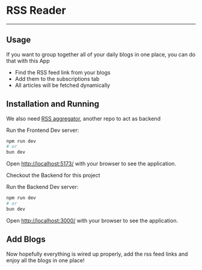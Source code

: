 # RSS Reader
---

## Usage

If you want to group together all of your daily blogs in one place, you can do that with this App

- Find the RSS feed link from your blogs
- Add them to the subscriptions tab
- All articles will be fetched dynamically

## Installation and Running

We also need [RSS aggregator](https://github.com/chirivelli/rss-aggregator), another repo to act as backend

Run the Frontend Dev server:

```bash
npm run dev
# or
bun dev
```

Open [http://localhost:5173/](http://localhost:5173/) with your browser to see the application.

Checkout the Backend for this project

Run the Backend Dev server:

```bash
npm run dev
# or
bun dev
```

Open [http://localhost:3000/](http://localhost:3000/) with your browser to see the application.

## Add Blogs

Now hopefully everything is wired up properly, add the rss feed links and enjoy all the blogs in one place!